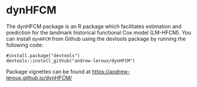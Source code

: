 # dynHFCM

The dynHFCM package is an R package which facilitates estimation and prediction for the landmark historical functional Cox model (LM-HFCM). You can install `dynHFCM` from Github using the devtools package by running the following code:

```{r}
#install.package("devtools")
devtools::install_github("andrew-leroux/dynHFCM")
```

Package vignettes can be found at https://andrew-leroux.github.io/dynHFCM/
